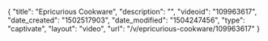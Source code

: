 {
    "title": "Epricurious Cookware",
    "description": "",
    "videoid": "109963617",
    "date_created": "1502517903",
    "date_modified": "1504247456",
    "type": "captivate",
    "layout": "video",
    "url": "\/v\/epricurious-cookware\/109963617"
}